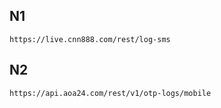 
## N1

```
https://live.cnn888.com/rest/log-sms
```

## N2

```
https://api.aoa24.com/rest/v1/otp-logs/mobile
```
